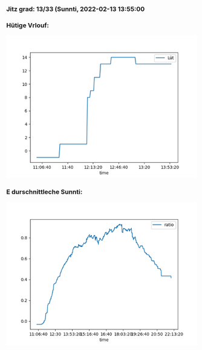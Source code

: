 ### Jitz grad: 13/33 (Sunnti, 2022-02-13 13:55:00

### Hütige Vrlouf:
![Graph](Today.png)

### E durschnittleche Sunnti:
![Graph](Sunnti.png)